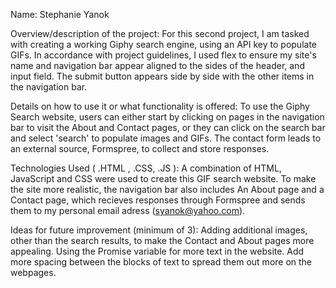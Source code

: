 Name: Stephanie Yanok

Overview/description of the project: For this second project, I am tasked with creating a working Giphy search engine, using an API key to populate GIFs. In accordance with project guidelines, I used flex to ensure my site's name and navigation bar appear aligned to the sides of the header, and input field. The submit button appears side by side with the other items in the navigation bar.   

Details on how to use it or what functionality is offered: To use the Giphy Search website, users can either start by clicking on pages in the navigation bar to visit the About and Contact pages, or they can click on the search bar and select 'search' to populate images and GIFs. The contact form leads to an external source, Formspree, to collect and store responses.

Technologies Used ( .HTML , .CSS, .JS ): A combination of HTML, JavaScript and CSS were used to create this GIF search website. To make the site more realistic, the navigation bar also includes An About page and a Contact page, which recieves responses through Formspree and sends them to my personal email adress (syanok@yahoo.com). 

Ideas for future improvement (minimum of 3):
Adding additional images, other than the search results, to make the Contact and About pages more appealing.
Using the Promise variable for more text in the website.
Add more spacing between the blocks of text to spread them out more on the webpages.
